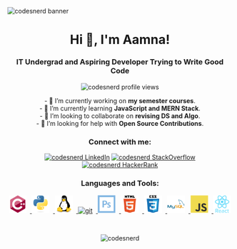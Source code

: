 ![codesnerd banner](https://user-images.githubusercontent.com/70039999/117883176-88007e80-b2c4-11eb-8071-5531b6f0f15d.gif)

<!-- Hero Text -->
<h1 align="center">Hi 👋, I'm Aamna!</h1>
<h3 align="center">IT Undergrad and Aspiring Developer Trying to Write Good Code</h3>

<p align="center"> 
  <img align="center" src="https://komarev.com/ghpvc/?username=codesnerd&label=Profile%20views&color=24a8f9&style=flat" alt="codesnerd profile views" />
</p>

<p align="center">
  - 🔭 I’m currently working on <b>my semester courses</b>.<br />- 🌱 I’m currently learning <b>JavaScript and MERN Stack</b>.<br />- 👯 I’m looking to collaborate on <b>revising DS and Algo</b>.<br />- 🤝 I’m looking for help with <b>Open Source Contributions</b>.
</p>

<!-- Connect With Me -->
<h3 align="center">Connect with me:</h3>
<p align="center">
  <!-- LinkedIn Badge -->
  <a href="https://linkedin.com/in/codesnerd" target="blank"><img src="https://img.shields.io/badge/-LinkedIn-blue?style=flat&labelColor=blue&logo=LinkedIn&logoColor=white" alt="codesnerd LinkedIn" /></a>
  <!-- Stack Overflow Badge -->
  <a href="https://stackoverflow.com/users/11917891" target="blank"><img src="https://img.shields.io/badge/-StackOverflow-F48024?style=flat&labelColor=F48024&logo=StackOverflow&logoColor=white" alt="codesnerd StackOverflow" /></a>
  <!-- HackerRank Badge -->
  <a href="https://www.hackerrank.com/codesnerd" target="blank"><img src="https://img.shields.io/badge/-HackerRank-2AB85F?style=flat&labelColor=2AB85F&logo=HackerRank&logoColor=white" alt="codesnerd HackerRank" /></a>

<!-- Old Black Social Icons -->
<!--  <a href="https://linkedin.com/in/codesnerd" target="blank"><img align="center" src="https://cdn.jsdelivr.net/npm/simple-icons@3.0.1/icons/linkedin.svg" alt="codesnerd LinkedIn" height="30" width="40" /></a>
  <a href="https://stackoverflow.com/users/11917891" target="blank"><img align="center" src="https://cdn.jsdelivr.net/npm/simple-icons@3.0.1/icons/stackoverflow.svg" alt="codesnerd Stack Overflow" height="30" width="40" /></a>
  <a href="https://www.hackerrank.com/codesnerd" target="blank"><img align="center" src="https://cdn.jsdelivr.net/npm/simple-icons@3.0.1/icons/hackerrank.svg" alt="codesnerd HackerRank" height="30" width="40" /></a> -->
</p>

<!-- Languages and Tools -->
<h3 align="center">Languages and Tools:</h3>
<p align="center">
  <!-- C++ -->
  <a href="https://www.w3schools.com/cpp/" target="_blank"> <img src="https://raw.githubusercontent.com/devicons/devicon/master/icons/cplusplus/cplusplus-original.svg" alt="cplusplus" width="40" height="40"/></a>
  <!-- Python -->
  &nbsp;<a href="https://www.python.org" target="_blank"> <img src="https://raw.githubusercontent.com/devicons/devicon/master/icons/python/python-original.svg" alt="python" width="40" height="40"/></a>
  <!-- Ubuntu -->
  &nbsp;<a href="https://www.linux.org/" target="_blank"> <img src="https://raw.githubusercontent.com/devicons/devicon/master/icons/linux/linux-original.svg" alt="linux" width="40" height="40"/></a>
  <!-- Git -->
  &nbsp;<a href="https://git-scm.com/" target="_blank"> <img src="https://www.vectorlogo.zone/logos/git-scm/git-scm-icon.svg" alt="git" width="40" height="40"/></a>
  <!-- Photoshop -->
  &nbsp;<a href="https://www.photoshop.com/en" target="_blank"> <img src="https://raw.githubusercontent.com/devicons/devicon/master/icons/photoshop/photoshop-line.svg" alt="photoshop" width="40" height="40"/></a>
  <!-- HTML5 -->
  &nbsp;<a href="https://www.w3.org/html/" target="_blank"> <img src="https://raw.githubusercontent.com/devicons/devicon/master/icons/html5/html5-original-wordmark.svg" alt="html5" width="40" height="40"/></a>
  <!-- CSS3 -->
  &nbsp;<a href="https://www.w3schools.com/css/" target="_blank"> <img src="https://raw.githubusercontent.com/devicons/devicon/master/icons/css3/css3-original-wordmark.svg" alt="css3" width="40" height="40"/></a>
  <!-- MySQL -->
  &nbsp;<a href="https://www.mysql.com/" target="_blank"> <img src="https://raw.githubusercontent.com/devicons/devicon/master/icons/mysql/mysql-original-wordmark.svg" alt="mysql" width="40" height="40"/></a>
  <!-- JavaScript -->
  &nbsp;<a href="https://developer.mozilla.org/en-US/docs/Web/JavaScript" target="_blank"> <img src="https://raw.githubusercontent.com/devicons/devicon/master/icons/javascript/javascript-original.svg" alt="javascript" width="40" height="40"/></a>
  <!-- React -->
  &nbsp;<a href="https://reactjs.org/" target="_blank"> <img src="https://raw.githubusercontent.com/devicons/devicon/master/icons/react/react-original-wordmark.svg" alt="react" width="40" height="40"/></a>
</p>
<br />

<!-- Language and GitHub Stats -->
<p align="center">
  <img src="https://github-readme-stats.vercel.app/api/top-langs?username=codesnerd&show_icons=true&locale=en&layout=compact" alt="codesnerd" />
  <!-- GitHub Stats: -->
  <!-- &nbsp;<img src="https://github-readme-stats.vercel.app/api?username=codesnerd&show_icons=true&locale=en" alt="codesnerd" />
</p>
